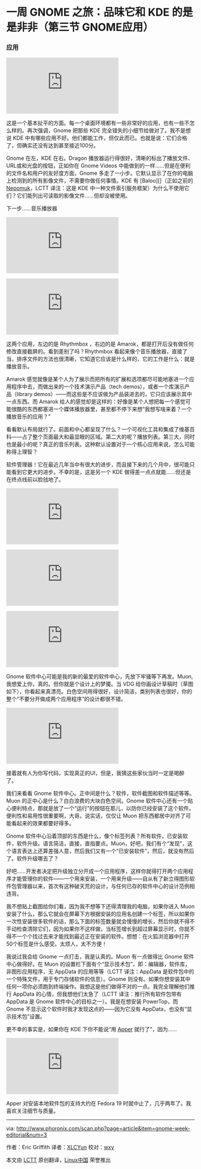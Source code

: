 一周 GNOME 之旅：品味它和 KDE 的是是非非（第三节 GNOME应用）
================================================================================

### 应用 ###

![](http://www.phoronix.net/image.php?id=gnome-week-editorial&image=gnome_week_videos_show&w=1920)

这是一个基本扯平的方面。每一个桌面环境都有一些非常好的应用，也有一些不怎么样的。再次强调，Gnome 把那些 KDE 完全错失的小细节给做对了。我不是想说 KDE 中有哪些应用不好。他们都能工作，但仅此而已。也就是说：它们合格了，但确实还没有达到甚至接近100分。

Gnome 在左，KDE 在右。Dragon 播放器运行得很好，清晰的标出了播放文件、URL或和光盘的按钮，正如你在 Gnome Videos 中能做到的一样……但是在便利的文件名和用户的友好度方面，Gnome 多走了一小步。它默认显示了在你的电脑上检测到的所有影像文件，不需要你做任何事情。KDE 有 [Baloo][]（正如之前的 [Nepomuk][2]，LCTT 译注：这是 KDE 中一种文件索引服务框架）为什么不使用它们？它们能列出可读取的影像文件……但却没被使用。

下一步……音乐播放器

![](http://www.phoronix.net/image.php?id=gnome-week-editorial&image=gnome_week_rhythmbox_show&w=1920)

![](http://www.phoronix.net/image.php?id=gnome-week-editorial&image=gnome_week_amarok_show&w=1920)

这两个应用，左边的是 Rhythmbox ，右边的是 Amarok，都是打开后没有做任何修改直接截屏的。看到差别了吗？Rhythmbox 看起来像个音乐播放器，直接了当，排序文件的方法也很清晰，它知道它应该是什么样的，它的工作是什么：就是播放音乐。

Amarok 感觉就像是某个人为了展示而把所有的扩展和选项都尽可能地塞进一个应用程序中去，而做出来的一个技术演示产品（tech demos），或者一个库演示产品（library demos）——而这些是不应该做为产品装进去的，它只应该展示其中一点东西。而 Amarok 给人的感觉却是这样的：好像是某个人想把每一个感觉可能很酷的东西都塞进一个媒体播放器里，甚至都不停下来想“我想写啥来着？一个播放音乐的应用？”

看看默认布局就行了。前面和中心都呈现了什么？一个可视化工具和集成了维基百科——占了整个页面最大和最显眼的区域。第二大的呢？播放列表。第三大，同时也是最小的呢？真正的音乐列表。这种默认设置对于一个核心应用来说，怎么可能称得上理智？

软件管理器！它在最近几年当中有很大的进步，而且接下来的几个月中，很可能只能看到它更大的进步。不幸的是，这是另一个 KDE 做得差一点点就能……但还是在终点线前以脸戗地了。

![](http://www.phoronix.net/image.php?id=gnome-week-editorial&image=gnome_week_software_show&w=1920)

![](http://www.phoronix.net/image.php?id=gnome-week-editorial&image=gnome_week_apper_show&w=1920)

![](http://www.phoronix.net/image.php?id=gnome-week-editorial&image=gnome_week_muon_show&w=1920)

Gnome 软件中心可能是我的新的最爱的软件中心，先放下牢骚等下再发。Muon, 我想爱上你，真的。但你就是个设计上的梦魇。当 VDG 给你画设计草稿时（草图如下），你看起来真漂亮。白色空间用得很好，设计简洁，类别列表也很好，你的整个“不要分开做成两个应用程序”的设计都很不错。

![](http://www.phoronix.net/image.php?id=gnome-week-editorial&image=gnome_week_muon1_show&w=1920)

接着就有人为你写代码，实现真正的UI，但是，我猜这些家伙当时一定是喝醉了。

我们来看看 Gnome 软件中心。正中间是什么？软件，软件截图和软件描述等等。Muon 的正中心是什么？白白浪费的大块白色空间。Gnome 软件中心还有一个贴心便利特点，那就是放了一个“运行”的按钮在那儿，以防你已经安装了这个软件。便利性和易用性很重要啊，大哥。说实话，仅仅让 Muon 把东西都居中对齐了可能看起来的效果都要好得多。

Gnome 软件中心沿着顶部的东西是什么，像个标签列表？所有软件，已安装软件，软件升级。语言简洁，直接，直指要点。Muon，好吧，我们有个“发现”，这个语言表达上还算差强人意，然后我们又有一个“已安装软件”，然后，就没有然后了。软件升级哪去了？

好吧……开发者决定把升级独立分开成一个应用程序，这样你就得打开两个应用程序才能管理你的软件——一个用来安装，一个用来升级——自从有了新立得图形软件包管理器以来，首次有这种破天荒的设计，与任何已存的软件中心的设计范例相违背。

我不想贴上截图给你们看，因为我不想等下还得清理我的电脑，如果你进入 Muon 安装了什么，那么它就会在屏幕下方根据安装的应用名创建一个标签，所以如果你一次性安装很多软件的话，那么下面的标签数量就会慢慢的增长，然后你就不得不手动检查清除它们，因为如果你不这样做，当标签增长到超过屏幕显示时，你就不得不一个个找过去来才能找到最近正在安装的软件。想想：在火狐浏览器中打开50个标签是什么感受。太烦人，太不方便！

我说过我会给 Gnome 一点打击，我是认真的。Muon 有一点做得比 Gnome 软件中心做得好。在 Muon 的设置栏下面有个“显示技术包”，即：编辑器，软件库，非图形应用程序，无 AppData 的应用等等（LCTT 译注：AppData 是软件包中的一个特殊文件，用于专门存储软件的信息）。Gnome 则没有。如果你想安装其中任何一项你必须跑到终端操作。我想这是他们做得不对的一点。我完全理解他们推行 AppData 的心情，但我想他们太急了（LCTT 译注：推行所有软件包带有 AppData 是 Gnome 软件中心的目标之一）。我是在想安装 PowerTop，而 Gnome 不显示这个软件时我才发现这点的——因为它没有 AppData，也没有“显示技术包”设置。

更不幸的事实是，如果你在 KDE 下你不能说“用 [Apper][3] 就行了”，因为……

![](http://www.phoronix.net/image.php?id=gnome-week-editorial&image=gnome_week_apperlocal_show&w=1920)

Apper 对安装本地软件包的支持大约在 Fedora 19 时就中止了，几乎两年了。我喜欢关注细节与质量。

--------------------------------------------------------------------------------

via: http://www.phoronix.com/scan.php?page=article&item=gnome-week-editorial&num=3

作者：Eric Griffith
译者：[XLCYun](https://github.com/XLCYun)
校对：[wxy](https://github.com/wxy)

本文由 [LCTT](https://github.com/LCTT/TranslateProject) 原创翻译，[Linux中国](https://linux.cn/) 荣誉推出

[1]:https://community.kde.org/Baloo
[2]:http://www.ikde.org/tech/kde-tech-nepomuk/
[3]:https://en.wikipedia.org/wiki/Apper
